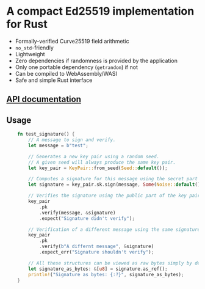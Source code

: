 # A compact Ed25519 implementation for Rust

* Formally-verified Curve25519 field arithmetic
* `no_std`-friendly
* Lightweight
* Zero dependencies if randomness is provided by the application
* Only one portable dependency (`getrandom`) if not
* Can be compiled to WebAssembly/WASI
* Safe and simple Rust interface

## [API documentation](https://docs.rs/ed25519-compact)

## Usage

```rust
    fn test_signature() {
        // A message to sign and verify.
        let message = b"test";

        // Generates a new key pair using a random seed.
        // A given seed will always produce the same key pair.
        let key_pair = KeyPair::from_seed(Seed::default());

        // Computes a signature for this message using the secret part of the key pair.
        let signature = key_pair.sk.sign(message, Some(Noise::default()));

        // Verifies the signature using the public part of the key pair.
        key_pair
            .pk
            .verify(message, &signature)
            .expect("Signature didn't verify");

        // Verification of a different message using the same signature and public key fails.
        key_pair
            .pk
            .verify(b"A differnt message", &signature)
            .expect_err("Signature shouldn't verify");

        // All these structures can be viewed as raw bytes simply by dereferencing them:
        let signature_as_bytes: &[u8] = signature.as_ref();
        println!("Signature as bytes: {:?}", signature_as_bytes);
    }
```